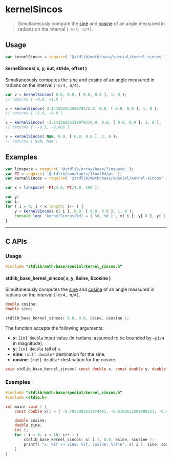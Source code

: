 <!--

@license Apache-2.0

Copyright (c) 2025 The Stdlib Authors.

Licensed under the Apache License, Version 2.0 (the "License");
you may not use this file except in compliance with the License.
You may obtain a copy of the License at

   http://www.apache.org/licenses/LICENSE-2.0

Unless required by applicable law or agreed to in writing, software
distributed under the License is distributed on an "AS IS" BASIS,
WITHOUT WARRANTIES OR CONDITIONS OF ANY KIND, either express or implied.
See the License for the specific language governing permissions and
limitations under the License.

-->

# kernelSincos

> Simultaneously compute the [sine][@stdlib/math/base/special/sin] and [cosine][@stdlib/math/base/special/cos] of an angle measured in radians on the interval `[-π/4, π/4]`.

<section class="usage">

## Usage

```javascript
var kernelSincos = require( '@stdlib/math/base/special/kernel-sincos' );
```

#### kernelSincos( x, y, out, stride, offset )

Simultaneously computes the [sine][@stdlib/math/base/special/sin] and [cosine][@stdlib/math/base/special/cos] of an angle measured in radians on the interval `[-π/4, π/4]`.

```javascript
var v = kernelSincos( 0.0, 0.0, [ 0.0, 0.0 ], 1, 0 );
// returns [ ~0.0, ~1.0 ]

v = kernelSincos( 3.141592653589793/2.0, 0.0, [ 0.0, 0.0 ], 1, 0 );
// returns [ ~1.0, ~0.0 ]

v = kernelSincos( -3.141592653589793/6.0, 0.0, [ 0.0, 0.0 ], 1, 0 );
// returns [ ~-0.5, ~0.866 ]

v = kernelSincos( NaN, 0.0, [ 0.0, 0.0 ], 1, 0 );
// returns [ NaN, NaN ]
```

</section>

<!-- /.usage -->

<section class="examples">

## Examples

<!-- eslint no-undef: "error" -->

```javascript
var linspace = require( '@stdlib/array/base/linspace' );
var PI = require( '@stdlib/constants/float64/pi' );
var kernelSincos = require( '@stdlib/math/base/special/kernel-sincos' );

var x = linspace( -PI/4.0, PI/4.0, 100 );

var y;
var i;
for ( i = 0; i < x.length; i++ ) {
    y = kernelSincos( x[ i ], 0.0, [ 0.0, 0.0 ], 1, 0 );
    console.log( 'kernelSincos(%d) = [ %d, %d ]', x[ i ], y[ 0 ], y[ 1 ] );
}
```

</section>

<!-- /.examples -->

<!-- C interface documentation. -->

* * *

<section class="c">

## C APIs

<!-- Section to include introductory text. Make sure to keep an empty line after the intro `section` element and another before the `/section` close. -->

<section class="intro">

</section>

<!-- /.intro -->

<!-- C usage documentation. -->

<section class="usage">

### Usage

```c
#include "stdlib/math/base/special/kernel_sincos.h"
```

#### stdlib_base_kernel_sincos( x, y, &sine, &cosine )

Simultaneously computes the [sine][@stdlib/math/base/special/sin] and [cosine][@stdlib/math/base/special/cos] of an angle measured in radians on the interval `[-π/4, π/4]`.

```c
double cosine;
double sine;

stdlib_base_kernel_sincos( 0.0, 0.0, &sine, &cosine );
```

The function accepts the following arguments:

-   **x**: `[in] double` input value (in radians, assumed to be bounded by `~pi/4` in magnitude).
-   **y**: `[in] double` tail of `x`.
-   **sine**: `[out] double*` destination for the sine.
-   **cosine**: `[out] double*` destination for the cosine.

```c
void stdlib_base_kernel_sincos( const double x, const double y, double* sine, double* cosine );
```

</section>

<!-- /.usage -->

<!-- C API usage notes. Make sure to keep an empty line after the `section` element and another before the `/section` close. -->

<section class="notes">

</section>

<!-- /.notes -->

<!-- C API usage examples. -->

<section class="examples">

### Examples

```c
#include "stdlib/math/base/special/kernel_sincos.h"
#include <stdio.h>

int main( void ) {
    const double x[] = { -0.7853981633974483, -0.6108652381980153, -0.4363323129985824, -0.26179938779914946, -0.08726646259971649, 0.08726646259971649, 0.26179938779914935, 0.43633231299858233, 0.6108652381980153, 0.7853981633974483 };

    double cosine;
    double sine;
    int i;
    for ( i = 0; i < 10; i++ ) {
        stdlib_base_kernel_sincos( x[ i ], 0.0, &sine, &cosine );
        printf( "x: %lf => sine: %lf, cosine: %lf\n", x[ i ], sine, cosine );
    }
}
```

</section>

<!-- /.examples -->

</section>

<!-- /.c -->

<!-- Section for related `stdlib` packages. Do not manually edit this section, as it is automatically populated. -->

<section class="related">

</section>

<!-- /.related -->

<!-- Section for all links. Make sure to keep an empty line after the `section` element and another before the `/section` close. -->

<section class="links">

[@stdlib/math/base/special/cos]: https://github.com/stdlib-js/stdlib/tree/develop/lib/node_modules/%40stdlib/math/base/special/cos

[@stdlib/math/base/special/sin]: https://github.com/stdlib-js/stdlib/tree/develop/lib/node_modules/%40stdlib/math/base/special/sin

<!-- <related-links> -->

<!-- </related-links> -->

</section>

<!-- /.links -->
